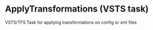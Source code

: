 # ApplyTransformations (VSTS task)
VSTS/TFS Task for applying transformations on config or xml files
